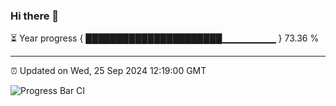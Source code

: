 ### Hi there 👋

⏳ Year progress { ██████████████████████▁▁▁▁▁▁▁▁ } 73.36 %

---

⏰ Updated on Wed, 25 Sep 2024 12:19:00 GMT

![Progress Bar CI](https://github.com/Shyam-Makwana/GitHub-Actions-Demo/workflows/Progress%20Bar%20CI/badge.svg)

